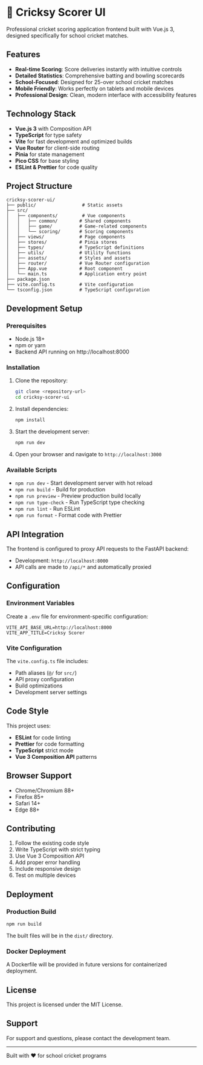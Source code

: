 # 🏏 Cricksy Scorer UI

Professional cricket scoring application frontend built with Vue.js 3, designed specifically for school cricket matches.

## Features

- **Real-time Scoring**: Score deliveries instantly with intuitive controls
- **Detailed Statistics**: Comprehensive batting and bowling scorecards
- **School-Focused**: Designed for 25-over school cricket matches
- **Mobile Friendly**: Works perfectly on tablets and mobile devices
- **Professional Design**: Clean, modern interface with accessibility features

## Technology Stack

- **Vue.js 3** with Composition API
- **TypeScript** for type safety
- **Vite** for fast development and optimized builds
- **Vue Router** for client-side routing
- **Pinia** for state management
- **Pico CSS** for base styling
- **ESLint & Prettier** for code quality

## Project Structure

```
cricksy-scorer-ui/
├── public/                 # Static assets
├── src/
│   ├── components/         # Vue components
│   │   ├── common/        # Shared components
│   │   ├── game/          # Game-related components
│   │   └── scoring/       # Scoring components
│   ├── views/             # Page components
│   ├── stores/            # Pinia stores
│   ├── types/             # TypeScript definitions
│   ├── utils/             # Utility functions
│   ├── assets/            # Styles and assets
│   ├── router/            # Vue Router configuration
│   ├── App.vue            # Root component
│   └── main.ts            # Application entry point
├── package.json
├── vite.config.ts         # Vite configuration
└── tsconfig.json          # TypeScript configuration
```

## Development Setup

### Prerequisites

- Node.js 18+ 
- npm or yarn
- Backend API running on http://localhost:8000

### Installation

1. Clone the repository:
   ```bash
   git clone <repository-url>
   cd cricksy-scorer-ui
   ```

2. Install dependencies:
   ```bash
   npm install
   ```

3. Start the development server:
   ```bash
   npm run dev
   ```

4. Open your browser and navigate to `http://localhost:3000`

### Available Scripts

- `npm run dev` - Start development server with hot reload
- `npm run build` - Build for production
- `npm run preview` - Preview production build locally
- `npm run type-check` - Run TypeScript type checking
- `npm run lint` - Run ESLint
- `npm run format` - Format code with Prettier

## API Integration

The frontend is configured to proxy API requests to the FastAPI backend:

- Development: `http://localhost:8000`
- API calls are made to `/api/*` and automatically proxied

## Configuration

### Environment Variables

Create a `.env` file for environment-specific configuration:

```env
VITE_API_BASE_URL=http://localhost:8000
VITE_APP_TITLE=Cricksy Scorer
```

### Vite Configuration

The `vite.config.ts` file includes:

- Path aliases (`@/` for `src/`)
- API proxy configuration
- Build optimizations
- Development server settings

## Code Style

This project uses:

- **ESLint** for code linting
- **Prettier** for code formatting
- **TypeScript** strict mode
- **Vue 3 Composition API** patterns

## Browser Support

- Chrome/Chromium 88+
- Firefox 85+
- Safari 14+
- Edge 88+

## Contributing

1. Follow the existing code style
2. Write TypeScript with strict typing
3. Use Vue 3 Composition API
4. Add proper error handling
5. Include responsive design
6. Test on multiple devices

## Deployment

### Production Build

```bash
npm run build
```

The built files will be in the `dist/` directory.

### Docker Deployment

A Dockerfile will be provided in future versions for containerized deployment.

## License

This project is licensed under the MIT License.

## Support

For support and questions, please contact the development team.

---

Built with ❤️ for school cricket programs


